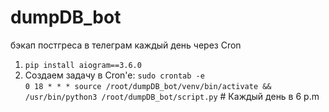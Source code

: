 # dumpDB_bot
бэкап постгреса в телеграм каждый день через Cron
1. `pip install aiogram==3.6.0`
2. Создаем задачу в Cron'e:
`sudo crontab -e`  
`0 18 * * * source /root/dumpDB_bot/venv/bin/activate && /usr/bin/python3 /root/dumpDB_bot/script.py` # Каждый день в 6 p.m
